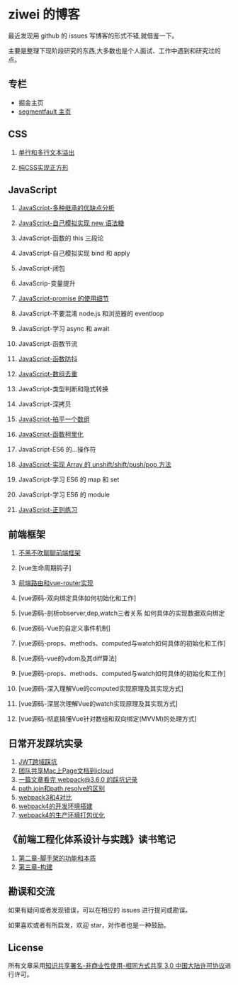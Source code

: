 # ziwei 的博客

最近发现用 github 的 issues 写博客的形式不错,就借鉴一下。

主要是整理下现阶段研究的东西,大多数也是个人面试、工作中遇到和研究过的点。

## 专栏

* 掘金主页
* [segmentfault 主页](https://segmentfault.com/u/ziwei3749)

## CSS 

1. [单行和多行文本溢出](https://github.com/ziwei3749/blog/issues/10)

2. [纯CSS实现正方形](https://github.com/ziwei3749/blog/issues/10)

## JavaScript 

1.  [JavaScript-多种继承的优缺点分析](https://github.com/ziwei3749/blog/issues/9)

2.  [JavaScript-自己模拟实现 new 语法糖](https://github.com/ziwei3749/blog/issues/1)

3.  JavaScript-函数的 this 三段论

4.  JavaScript-自己模拟实现 bind 和 apply

5.  JavaScript-闭包

6.  JavaScrip-变量提升

7.  [JavaScript-promise 的使用细节](https://github.com/ziwei3749/blog/issues/2)

8.  JavaScript-不要混淆 node.js 和浏览器的 eventloop

9.  JavaScript-学习 async 和 await

10. JavaScript-函数节流

11. [JavaScript-函数防抖](https://github.com/ziwei3749/blog/issues/4)

12. [JavaScript-数组去重](https://github.com/ziwei3749/blog/issues/7)

13. JavaScript-类型判断和隐式转换

14. JavaScript-深拷贝

15. [JavaScript-拍平一个数组](https://github.com/ziwei3749/blog/issues/5)

16. [JavaScript-函数柯里化](https://github.com/ziwei3749/blog/issues/3)

17. JavaScript-ES6 的...操作符

18. [JavaScript-实现 Array 的 unshift/shift/push/pop 方法](https://github.com/ziwei3749/blog/issues/8)

19. JavaScript-学习 ES6 的 map 和 set

20. JavaScript-学习 ES6 的 module

21. [JavaScript-正则练习](https://github.com/ziwei3749/blog/issues/6)

## 前端框架

1. [不黑不吹聊聊前端框架](https://github.com/ziwei3749/blog/issues/12)

2. [vue生命周期钩子]

2. [前端路由和vue-router实现](https://github.com/ziwei3749/blog/issues/13)

3. [vue源码-双向绑定具体如何初始化和工作]

4. [vue源码-剖析observer,dep,watch三者关系 如何具体的实现数据双向绑定

5. [vue源码-Vue的自定义事件机制]

6. [vue源码-props、methods、computed与watch如何具体的初始化和工作]

7. [vue源码-vue的vdom及其diff算法]

8. [vue源码-props、methods、computed与watch如何具体的初始化和工作]

9. [vue源码-深入理解Vue的computed实现原理及其实现方式]

10. [vue源码-深层次理解Vue的watch实现原理及其实现方式]

11. [vue源码-彻底搞懂Vue针对数组和双向绑定(MVVM)的处理方式]

## 日常开发踩坑实录

1. [JWT跨域踩坑](https://github.com/ziwei3749/blog/issues/14)
2. [团队共享Mac上Page文档到icloud](https://github.com/ziwei3749/blog/issues/15)
3. [一篇文章看完 webpack@3.6.0 的踩坑记录](https://github.com/ziwei3749/blog/issues/16)
4. [path.join和path.resolve的区别](https://github.com/ziwei3749/blog/issues/18)
5. [webpack3和4对比]()
6. [webpack4的开发环境搭建]()
7. [webpack4的生产环境打包优化]()

## 《前端工程化体系设计与实践》读书笔记

1. [第二章-脚手架的功能和本质](https://github.com/ziwei3749/blog/issues/17)
2. [第三章-构建]()



## 勘误和交流

如果有疑问或者发现错误，可以在相应的 issues 进行提问或勘误。

如果喜欢或者有所启发，欢迎 star，对作者也是一种鼓励。

## License

所有文章采用[知识共享署名-非商业性使用-相同方式共享 3.0 中国大陆许可协议](https://creativecommons.org/licenses/by-nc-sa/3.0/cn/)进行许可。
